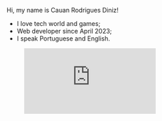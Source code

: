 Hi, my name is Cauan Rodrigues Diniz!

* I love tech world and games;
* Web developer since April 2023;
* I speak Portuguese and English.

<figure><embed src="https://wakatime.com/share/@018cc699-68f8-49b6-806f-8e6519096fda/11e73bc0-ac9c-40fd-a1f0-acf044d4e447.svg"></embed></figure>
